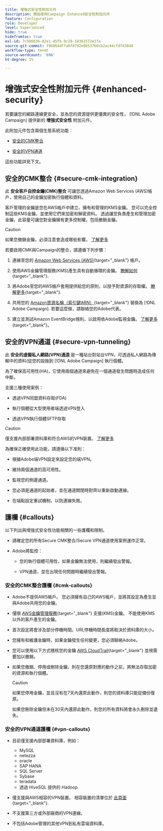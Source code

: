```yaml
---
title: 增強式安全性附加元件
description: 開始使用Campaign Enhanced安全性附加元件
feature: Configuration
role: Developer
level: Experienced
hide: true
hidefromtoc: true
exl-id: 7c586836-82e1-45fb-9c28-18361572e1fa
source-git-commit: f9b064dffa0f8792e8653760cb2ac44cfdf43848
workflow-type: tm+mt
source-wordcount: '696'
ht-degree: 1%

---
```


# 增強式安全性附加元件 {#enhanced-security}

若要讓您的網路連線更安全，並為您的資源提供更優異的安全性， [!DNL Adobe Campaign] 提供新的 **增強式安全性** 附加元件。

此附加元件包含兩個生態系統功能：

* [安全的CMK整合](#secure-cmk-integration)

* [安全的VPN通道](#secure-vpn-tunneling)

這些功能詳見下文。

## 安全的CMK整合 {#secure-cmk-integration}

此 **安全客戶自控金鑰(CMK)整合** 可讓您透過Amazon Web Services (AWS)帳戶，使用自己的金鑰加密執行個體和資料。

客戶管理的金鑰是您在AWS帳戶中建立、擁有和管理的KMS金鑰。 您可以完全控制這些KMS金鑰，並使用它們來加密和解密資料。 透過讓您負責產生和管理加密金鑰，此容量可讓您對金鑰擁有更多控制權，包括撤銷金鑰。

>[!CAUTION]
>
>如果您撤銷金鑰，必須注意會造成哪些影響。 [了解更多](#cmk-callouts)

若要啟用CMK與Campaign的整合，請遵循下列步驟：

1. 連線至您的 [Amazon Web Services (AWS)](https://aws.amazon.com/){target="_blank"} 帳戶。

1. 使用AWS金鑰管理服務(KMS)產生具有自動循環的金鑰。 [瞭解如何](https://docs.aws.amazon.com/kms/latest/developerguide/create-keys.html){target="_blank"}.

1. 將Adobe至您的AWS帳戶套用提供給您的原則，以授予對資源的存取權。 [瞭解更多](https://docs.aws.amazon.com/kms/latest/developerguide/key-policy-services.html){target="_blank"}. <!--link TBC-->

1. 共用您的 [Amazon資源名稱（索引鍵ARN）](https://docs.aws.amazon.com/kms/latest/developerguide/find-cmk-id-arn.html){target="_blank"} 替換為 [!DNL Adobe Campaign]. 若要這麼做，請聯絡您的Adobe代表。 <!--or Adobe transition manager?-->

1. 建立並測試Amazon EventBridge規則，以啟用依Adobe監視金鑰&#x200B;。 [了解更多](https://docs.aws.amazon.com/eventbridge/latest/userguide/eb-rules.html){target="_blank"}。

## 安全的VPN通道 {#secure-vpn-tunneling}

此 **安全的虛擬私人網路(VPN)通道** 是一種站台對站台VPN，可透過私人網路為傳輸中的資料(從您的設施到 [!DNL Adobe Campaign] 執行個體。

<!--As it connects two networks together, it is a site-to-site VPN.-->

為了確保高可用性(HA)，它使用兩個通道來避免在一個通道發生問題時造成任何中斷。

支援三種使用案例：

* 透過VPN同盟資料存取(FDA)<!--to access your on-premise database from the Campaign instance over VPN-->

* 執行個體從大型使用者端透過VPN登入

* 透過VPN執行個體SFTP存取

>[!CAUTION]
>
>僅支援內部部署資料庫和符合AWS的VPN裝置。 [了解更多](#vpn-callouts)

為確保正確使用此功能，請遵循以下准則：

* 根據Adobe端VPN設定來設定您的端VPN。

* 維持兩個通道的高可用性。

* 監視您的側邊通道。

* 您必須是通道的起始者，並在通道關閉時對齊以重新啟動連線。

* 在端點設定重試機制，以防連線失敗。

## 護欄 {#callouts}

以下列出與增強式安全性功能相關的一些護欄和限制。

* 請確定您的所有Secure CMK整合/Secure VPN通道使用案例運作正常。

<!--* Adobe shall reach out to you or your technical team if any issue is found on your side.

* Currently, when using Enhanced security features, any communication with Adobe must be performed manually via email.-->

* Adobe將監控：

   * 您的執行個體可用性，如果金鑰無法使用，則繼續發出警報。

   * VPN通道，並在出現任何問題時繼續發出警報。

### 安全的CMK整合護欄 {#cmk-callouts}

* Adobe不提供AWS帳戶。 您必須擁有自己的AWS帳戶，並將其設定為產生並與Adobe共用您的金鑰。

* 僅限 [AWS金鑰管理服務](https://docs.aws.amazon.com/kms/latest/developerguide/overview.html){target="_blank"} 支援(KMS)金鑰。 不能使用KMS以外的客戶產生的金鑰&#x200B;。

* 首次設定將會涉及部分停機時間。&#x200B;URL停機時間長度將取決於資料庫的大小。

* 您擁有和維護金鑰時，如果金鑰發生任何變更，您必須聯絡Adobe&#x200B;。

* 您可以使用以下方式稽核您的金鑰 [AWS CloudTrail](https://docs.aws.amazon.com/awscloudtrail/latest/userguide/cloudtrail-user-guide.html){target="_blank"} 並視需要加以撤銷&#x200B;。

* 如果您撤銷、停用或刪除金鑰，則在您還原對應的動作之前，將無法存取加密的資源和執行個體。

  >[!CAUTION]
  >
  >如果您停用金鑰，並且沒有在7天內還原此動作，則您的資料庫只能從備份復原。
  >
  >如果您刪除金鑰但未在30天內還原此動作，則您的所有資料將會永久刪除並遺失&#x200B;。

### 安全的VPN通道護欄 {#vpn-callouts}

* 目前僅支援內部部署資料庫，例如<!--Richa to check the list with PM-->：

   * MySQL
   * netezza 
   * oracle 
   * SAP HANA 
   * SQL Server 
   * Sybase 
   * teradata 
   * 透過 HiveSQL 提供的 Hadoop

* 僅支援與AWS相容的VPN裝置。 相容裝置的清單位於 [此頁面](https://docs.aws.amazon.com/vpn/latest/s2svpn/your-cgw.html#example-configuration-files){target="_blank"}<!--check which list should be communicated-->.

* 不支援第三方或外部廠商的VPN連線。

* 不包括Adobe管理的其他VPN到私有雲端資料庫。
